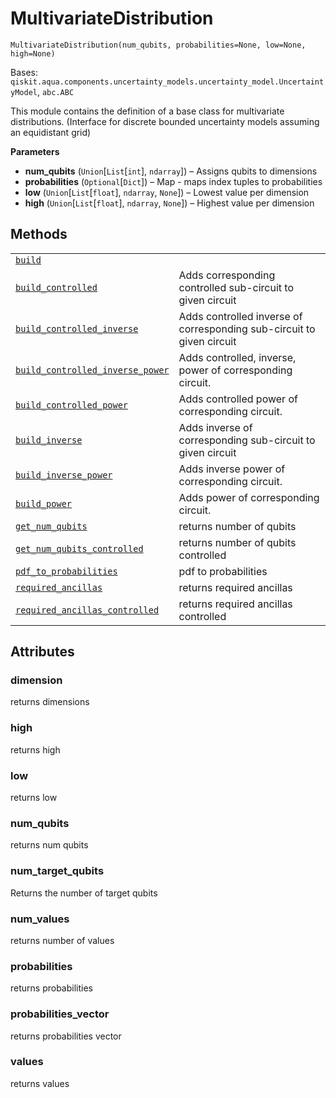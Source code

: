 # MultivariateDistribution

`MultivariateDistribution(num_qubits, probabilities=None, low=None, high=None)`

Bases: `qiskit.aqua.components.uncertainty_models.uncertainty_model.UncertaintyModel`, `abc.ABC`

This module contains the definition of a base class for multivariate distributions. (Interface for discrete bounded uncertainty models assuming an equidistant grid)

**Parameters**

*   **num\_qubits** (`Union`\[`List`\[`int`], `ndarray`]) – Assigns qubits to dimensions
*   **probabilities** (`Optional`\[`Dict`]) – Map - maps index tuples to probabilities
*   **low** (`Union`\[`List`\[`float`], `ndarray`, `None`]) – Lowest value per dimension
*   **high** (`Union`\[`List`\[`float`], `ndarray`, `None`]) – Highest value per dimension

## Methods

|                                                                                                                                                                                                                                                                                                                                             |                                                                       |
| ------------------------------------------------------------------------------------------------------------------------------------------------------------------------------------------------------------------------------------------------------------------------------------------------------------------------------------------- | --------------------------------------------------------------------- |
| [`build`](qiskit.aqua.components.uncertainty_models.MultivariateDistribution.build#qiskit.aqua.components.uncertainty_models.MultivariateDistribution.build "qiskit.aqua.components.uncertainty_models.MultivariateDistribution.build")                                                                                                     |                                                                       |
| [`build_controlled`](qiskit.aqua.components.uncertainty_models.MultivariateDistribution.build_controlled#qiskit.aqua.components.uncertainty_models.MultivariateDistribution.build_controlled "qiskit.aqua.components.uncertainty_models.MultivariateDistribution.build_controlled")                                                         | Adds corresponding controlled sub-circuit to given circuit            |
| [`build_controlled_inverse`](qiskit.aqua.components.uncertainty_models.MultivariateDistribution.build_controlled_inverse#qiskit.aqua.components.uncertainty_models.MultivariateDistribution.build_controlled_inverse "qiskit.aqua.components.uncertainty_models.MultivariateDistribution.build_controlled_inverse")                         | Adds controlled inverse of corresponding sub-circuit to given circuit |
| [`build_controlled_inverse_power`](qiskit.aqua.components.uncertainty_models.MultivariateDistribution.build_controlled_inverse_power#qiskit.aqua.components.uncertainty_models.MultivariateDistribution.build_controlled_inverse_power "qiskit.aqua.components.uncertainty_models.MultivariateDistribution.build_controlled_inverse_power") | Adds controlled, inverse, power of corresponding circuit.             |
| [`build_controlled_power`](qiskit.aqua.components.uncertainty_models.MultivariateDistribution.build_controlled_power#qiskit.aqua.components.uncertainty_models.MultivariateDistribution.build_controlled_power "qiskit.aqua.components.uncertainty_models.MultivariateDistribution.build_controlled_power")                                 | Adds controlled power of corresponding circuit.                       |
| [`build_inverse`](qiskit.aqua.components.uncertainty_models.MultivariateDistribution.build_inverse#qiskit.aqua.components.uncertainty_models.MultivariateDistribution.build_inverse "qiskit.aqua.components.uncertainty_models.MultivariateDistribution.build_inverse")                                                                     | Adds inverse of corresponding sub-circuit to given circuit            |
| [`build_inverse_power`](qiskit.aqua.components.uncertainty_models.MultivariateDistribution.build_inverse_power#qiskit.aqua.components.uncertainty_models.MultivariateDistribution.build_inverse_power "qiskit.aqua.components.uncertainty_models.MultivariateDistribution.build_inverse_power")                                             | Adds inverse power of corresponding circuit.                          |
| [`build_power`](qiskit.aqua.components.uncertainty_models.MultivariateDistribution.build_power#qiskit.aqua.components.uncertainty_models.MultivariateDistribution.build_power "qiskit.aqua.components.uncertainty_models.MultivariateDistribution.build_power")                                                                             | Adds power of corresponding circuit.                                  |
| [`get_num_qubits`](qiskit.aqua.components.uncertainty_models.MultivariateDistribution.get_num_qubits#qiskit.aqua.components.uncertainty_models.MultivariateDistribution.get_num_qubits "qiskit.aqua.components.uncertainty_models.MultivariateDistribution.get_num_qubits")                                                                 | returns number of qubits                                              |
| [`get_num_qubits_controlled`](qiskit.aqua.components.uncertainty_models.MultivariateDistribution.get_num_qubits_controlled#qiskit.aqua.components.uncertainty_models.MultivariateDistribution.get_num_qubits_controlled "qiskit.aqua.components.uncertainty_models.MultivariateDistribution.get_num_qubits_controlled")                     | returns number of qubits controlled                                   |
| [`pdf_to_probabilities`](qiskit.aqua.components.uncertainty_models.MultivariateDistribution.pdf_to_probabilities#qiskit.aqua.components.uncertainty_models.MultivariateDistribution.pdf_to_probabilities "qiskit.aqua.components.uncertainty_models.MultivariateDistribution.pdf_to_probabilities")                                         | pdf to probabilities                                                  |
| [`required_ancillas`](qiskit.aqua.components.uncertainty_models.MultivariateDistribution.required_ancillas#qiskit.aqua.components.uncertainty_models.MultivariateDistribution.required_ancillas "qiskit.aqua.components.uncertainty_models.MultivariateDistribution.required_ancillas")                                                     | returns required ancillas                                             |
| [`required_ancillas_controlled`](qiskit.aqua.components.uncertainty_models.MultivariateDistribution.required_ancillas_controlled#qiskit.aqua.components.uncertainty_models.MultivariateDistribution.required_ancillas_controlled "qiskit.aqua.components.uncertainty_models.MultivariateDistribution.required_ancillas_controlled")         | returns required ancillas controlled                                  |

## Attributes

### dimension

returns dimensions

### high

returns high

### low

returns low

### num\_qubits

returns num qubits

### num\_target\_qubits

Returns the number of target qubits

### num\_values

returns number of values

### probabilities

returns probabilities

### probabilities\_vector

returns probabilities vector

### values

returns values
